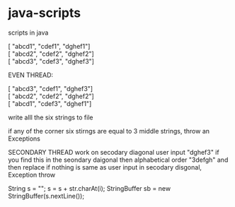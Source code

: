 # java-scripts

scripts in java


[ "abcd1", "cdef1", "dghef1"] <br>
[ "abcd2", "cdef2", "dghef2"] <br>
[ "abcd3", "cdef3", "dghef3"]


EVEN THREAD:

[ "abcd3", "cdef1", "dghef3"] <br>
[ "abcd2", "cdef2", "dghef2"] <br>
[ "abcd1", "cdef3", "dghef1"]


write alll the six strings to file

if any of the corner six stirngs are equal to 3 middle strings, throw an Exceptions

SECONDARY THREAD
work on secodary diagonal
user input "dghef3"
if you find this in the seondary daigonal then alphabetical order  "3defgh" and then replace
if nothing is same as user input in secodary disgonal, Exception throw

String s = "";
s = s + str.charAt(i);
StringBuffer sb = new StringBuffer(s.nextLine());
